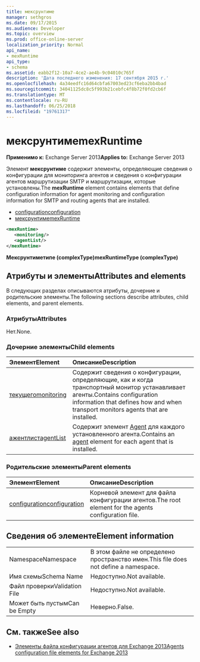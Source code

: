 ```yaml
---
title: мексрунтиме
manager: sethgros
ms.date: 09/17/2015
ms.audience: Developer
ms.topic: overview
ms.prod: office-online-server
localization_priority: Normal
api_name:
- mexRuntime
api_type:
- schema
ms.assetid: eabb2f12-10a7-4ce2-ae4b-9c04010c765f
description: 'Дата последнего изменения: 17 сентября 2015 г.'
ms.openlocfilehash: 4a34eedfc16d64cbfa67003ed23cf6eba2bb4bad
ms.sourcegitcommit: 34041125dc8c5f993b21cebfc4f8b72f0fd2cb6f
ms.translationtype: MT
ms.contentlocale: ru-RU
ms.lasthandoff: 06/25/2018
ms.locfileid: "19761317"
---
```

# <a name="mexruntime"></a><span data-ttu-id="10170-103">мексрунтиме</span><span class="sxs-lookup"><span data-stu-id="10170-103">mexRuntime</span></span>
  
<span data-ttu-id="10170-104">**Применимо к:** Exchange Server 2013</span><span class="sxs-lookup"><span data-stu-id="10170-104">**Applies to:** Exchange Server 2013</span></span>
  
<span data-ttu-id="10170-105">Элемент **мексрунтиме** содержит элементы, определяющие сведения о конфигурации для мониторинга агентов и сведения о конфигурации агентов маршрутизации SMTP и маршрутизации, которые установлены.</span><span class="sxs-lookup"><span data-stu-id="10170-105">The **mexRuntime** element contains elements that define configuration information for agent monitoring and configuration information for SMTP and routing agents that are installed.</span></span> 
  
- [<span data-ttu-id="10170-106">configuration</span><span class="sxs-lookup"><span data-stu-id="10170-106">configuration</span></span>](configuration.md)  
- [<span data-ttu-id="10170-107">мексрунтиме</span><span class="sxs-lookup"><span data-stu-id="10170-107">mexRuntime</span></span>](mexruntime.md)
  
```XML
<mexRuntime>
   <monitoring/>
   <agentList/>
</mexRuntime>
```

<span data-ttu-id="10170-108">**Мексрунтиметипе (complexType)**</span><span class="sxs-lookup"><span data-stu-id="10170-108">**mexRuntimeType (complexType)**</span></span>

## <a name="attributes-and-elements"></a><span data-ttu-id="10170-109">Атрибуты и элементы</span><span class="sxs-lookup"><span data-stu-id="10170-109">Attributes and elements</span></span>

<span data-ttu-id="10170-110">В следующих разделах описываются атрибуты, дочерние и родительские элементы.</span><span class="sxs-lookup"><span data-stu-id="10170-110">The following sections describe attributes, child elements, and parent elements.</span></span>
  
### <a name="attributes"></a><span data-ttu-id="10170-111">Атрибуты</span><span class="sxs-lookup"><span data-stu-id="10170-111">Attributes</span></span>

<span data-ttu-id="10170-112">Нет.</span><span class="sxs-lookup"><span data-stu-id="10170-112">None.</span></span>
  
### <a name="child-elements"></a><span data-ttu-id="10170-113">Дочерние элементы</span><span class="sxs-lookup"><span data-stu-id="10170-113">Child elements</span></span>

|<span data-ttu-id="10170-114">**Элемент**</span><span class="sxs-lookup"><span data-stu-id="10170-114">**Element**</span></span>|<span data-ttu-id="10170-115">**Описание**</span><span class="sxs-lookup"><span data-stu-id="10170-115">**Description**</span></span>|
|:-----|:-----|
|[<span data-ttu-id="10170-116">текущего</span><span class="sxs-lookup"><span data-stu-id="10170-116">monitoring</span></span>](monitoring.md) <br/> |<span data-ttu-id="10170-117">Содержит сведения о конфигурации, определяющие, как и когда транспортный монитор устанавливает агенты.</span><span class="sxs-lookup"><span data-stu-id="10170-117">Contains configuration information that defines how and when transport monitors agents that are installed.</span></span>  <br/> |
|[<span data-ttu-id="10170-118">ажентлист</span><span class="sxs-lookup"><span data-stu-id="10170-118">agentList</span></span>](agentlist.md) <br/> |<span data-ttu-id="10170-119">Содержит элемент [Agent](agent.md) для каждого установленного агента.</span><span class="sxs-lookup"><span data-stu-id="10170-119">Contains an [agent](agent.md) element for each agent that is installed.</span></span>  <br/> |
   
### <a name="parent-elements"></a><span data-ttu-id="10170-120">Родительские элементы</span><span class="sxs-lookup"><span data-stu-id="10170-120">Parent elements</span></span>

|<span data-ttu-id="10170-121">**Элемент**</span><span class="sxs-lookup"><span data-stu-id="10170-121">**Element**</span></span>|<span data-ttu-id="10170-122">**Описание**</span><span class="sxs-lookup"><span data-stu-id="10170-122">**Description**</span></span>|
|:-----|:-----|
|[<span data-ttu-id="10170-123">configuration</span><span class="sxs-lookup"><span data-stu-id="10170-123">configuration</span></span>](configuration.md) <br/> |<span data-ttu-id="10170-124">Корневой элемент для файла конфигурации агентов.</span><span class="sxs-lookup"><span data-stu-id="10170-124">The root element for the agents configuration file.</span></span>  <br/> |
   
## <a name="element-information"></a><span data-ttu-id="10170-125">Сведения об элементе</span><span class="sxs-lookup"><span data-stu-id="10170-125">Element information</span></span>

|||
|:-----|:-----|
|<span data-ttu-id="10170-126">Namespace</span><span class="sxs-lookup"><span data-stu-id="10170-126">Namespace</span></span>  <br/> |<span data-ttu-id="10170-127">В этом файле не определено пространство имен.</span><span class="sxs-lookup"><span data-stu-id="10170-127">This file does not define a namespace.</span></span>  <br/> |
|<span data-ttu-id="10170-128">Имя схемы</span><span class="sxs-lookup"><span data-stu-id="10170-128">Schema Name</span></span>  <br/> |<span data-ttu-id="10170-129">Недоступно.</span><span class="sxs-lookup"><span data-stu-id="10170-129">Not available.</span></span>  <br/> |
|<span data-ttu-id="10170-130">Файл проверки</span><span class="sxs-lookup"><span data-stu-id="10170-130">Validation File</span></span>  <br/> |<span data-ttu-id="10170-131">Недоступно.</span><span class="sxs-lookup"><span data-stu-id="10170-131">Not available.</span></span>  <br/> |
|<span data-ttu-id="10170-132">Может быть пустым</span><span class="sxs-lookup"><span data-stu-id="10170-132">Can be Empty</span></span>  <br/> |<span data-ttu-id="10170-133">Неверно.</span><span class="sxs-lookup"><span data-stu-id="10170-133">False.</span></span>  <br/> |
   
## <a name="see-also"></a><span data-ttu-id="10170-134">См. также</span><span class="sxs-lookup"><span data-stu-id="10170-134">See also</span></span>

- [<span data-ttu-id="10170-135">Элементы файла конфигурации агентов для Exchange 2013</span><span class="sxs-lookup"><span data-stu-id="10170-135">Agents configuration file elements for Exchange 2013</span></span>](agents-configuration-file-elements-for-exchange-2013.md)

